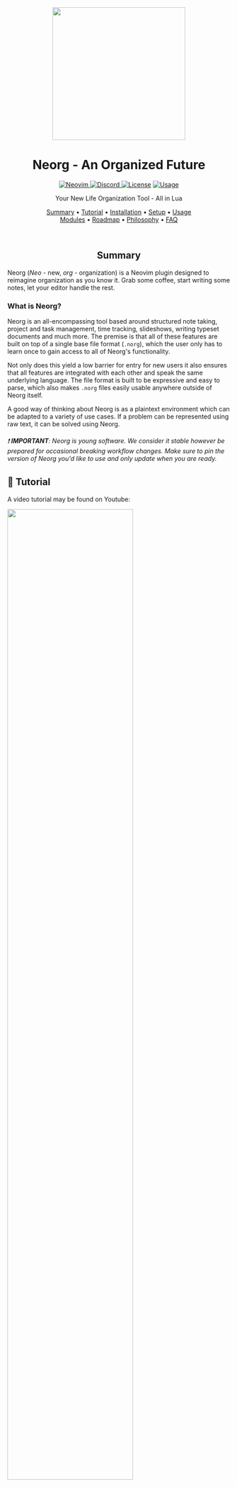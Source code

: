 <div align="center">

<img src="res/neorg.svg" width=300>

# Neorg - An Organized Future

<a href="https://neovim.io"> ![Neovim](https://img.shields.io/badge/Neovim%200.8+-brightgreen?style=for-the-badge) </a>
<a href="https://discord.gg/T6EgTAX7ht"> ![Discord](https://img.shields.io/badge/discord-join-7289da?style=for-the-badge&logo=discord) </a>
<a href="/LICENSE"> ![License](https://img.shields.io/badge/license-GPL%20v3-brightgreen?style=for-the-badge)</a>
<a href="https://dotfyle.com/plugins/nvim-neorg/neorg"> ![Usage](https://dotfyle.com/plugins/nvim-neorg/neorg/shield?style=for-the-badge) </a>

Your New Life Organization Tool - All in Lua

[Summary](#summary)
•
[Tutorial](#-tutorial)
•
[Installation](#-installationquickstart)
•
[Setup](#-setup)
•
[Usage](#-usage)
<br>
[Modules](#-modules)
•
[Roadmap](/ROADMAP.md)
•
[Philosophy](#-philosophy)
•
[FAQ](#-faq)

</div>

<div align="center">

<br>

## Summary

</div>

Neorg (_Neo_ - new, _org_ - organization) is a Neovim plugin designed to reimagine organization as you know it.
Grab some coffee, start writing some notes, let your editor handle the rest.

### What is Neorg?

Neorg is an all-encompassing tool based around structured note taking, project and task management, time
tracking, slideshows, writing typeset documents and much more. The premise is that all of these features are
built on top of a single base file format (`.norg`), which the user only has to learn once to gain access to
all of Neorg's functionality.

Not only does this yield a low barrier for entry for new users it also ensures that all features are integrated with each
other and speak the same underlying language. The file format is built to be expressive and easy to parse,
which also makes `.norg` files easily usable anywhere outside of Neorg itself.

A good way of thinking about Neorg is as a plaintext environment which can be adapted to a variety of use cases.
If a problem can be represented using raw text, it can be solved using Neorg.

###### :exclamation: **IMPORTANT**: Neorg is young software. We consider it stable however be prepared for occasional breaking workflow changes. Make sure to pin the version of Neorg you'd like to use and only update when you are ready.

## 🌟 Tutorial

A video tutorial may be found on Youtube:

<div>

<a href="https://www.youtube.com/watch?v=NnmRVY22Lq8&list=PLx2ksyallYzVI8CN1JMXhEf62j2AijeDa&index=1">
 <img src="https://img.youtube.com/vi/NnmRVY22Lq8/0.jpg" style="width:75%;">
</a>

</div>

## 📦 Installation

Neorg's setup process is slightly more complex than average, so we encourage you to be patient :)

### `rocks.nvim`

The recommended installation method is via [rocks.nvim](https://github.com/nvim-neorocks/rocks.nvim).

<details open>
<summary>Installation snippet.</summary>

- Run `:Rocks install rocks-config.nvim` (if you don't have it already!).
- Run `:Rocks install neorg`.
- Add the following to your config's `lua/plugins/neorg.lua`:
  ```lua
  require("neorg").setup({
      load = {
          ["core.defaults"] = {},
      }
  })
  ```

</details>

### `lazy.nvim`

In order to install Neorg via `lazy.nvim`, you must take a few extra steps - this is because `luarocks` is a critical compontent for Neorg to function.
See [this issue](https://github.com/folke/lazy.nvim/issues/37) for more information.

<details>
<summary>Click for installation snippet.</summary>

- Ensure you have `camspiers/luarocks` installed:
  ```lua
  { "camspiers/luarocks", version = "*" }
  ```
- Add Neorg to the plugin list:
  ```lua
  {
      "nvim-neorg/neorg",
      dependencies = { "luarocks" },
      config = function()
          require("neorg").setup({
              load = {
                  ["core.defaults"] = {},
              },
          })
      end,
  }
  ```

  </details>

> [!NOTE]
> Neorg will attempt to execute a build step where it will install itself via luarocks.
> During this build step it will check for the existence of all of the required dependencies.

### Other Plugin Managers

Because of the complexities of `luarocks` we are choosing not to supported other plugin managers for the time
being. It is actively on our TODO list, however!

## 📚 Further Learning

After you have installed Neorg, we recommend you head over to either the Youtube tutorial series or to the [wiki](https://github.com/nvim-neorg/neorg/wiki)!

## Credits

Massive shoutouts go to all the contributors actively working on the project together to form a fantastic
integrated workflow:

- [mrossinek](https://github.com/mrossinek) - for basically being my second brain when it comes to developing new features
  and adding new syntax elements
- [danymat](https://github.com/danymat) - for creating the excellent foundations for the up and coming GTD system

And an extra thank you to:

- [Binx](https://github.com/dvchoudh) - for making that gorgeous logo for free!
- [bandithedoge](https://github.com/bandithedoge) - for converting the PNG version of the logo into SVG form

## Support

Love what I do? Want to see more get done faster? Want to support future projects? Any sort of support is always
heartwarming and fuels the urge to keep going :heart:. You can show support here:

- [Buy me a coffee!](https://buymeacoffee.com/vhyrro)
- [Support me via Github Sponsors](https://github.com/sponsors/vhyrro)
- [Support me on Patreon](https://patreon.com/vhyrro)

Immense thank you to all of the sponsors of my work!

<div align="center">

<!-- sponsors --><a href="https://github.com/vsedov"><img src="https://github.com/vsedov.png" width="60px" alt="vsedov" /></a>&nbsp;&nbsp;&nbsp;<a href="https://github.com/bR3iN"><img src="https://github.com/bR3iN.png" width="60px" alt="bR3iN" /></a>&nbsp;&nbsp;&nbsp;<a href="https://github.com/skbolton"><img src="https://github.com/skbolton.png" width="60px" alt="skbolton" /></a>&nbsp;&nbsp;&nbsp;<a href="https://github.com/molleweide"><img src="https://github.com/molleweide.png" width="60px" alt="molleweide" /></a>&nbsp;&nbsp;&nbsp;<a href="https://github.com/theherk"><img src="https://github.com/theherk.png" width="60px" alt="theherk" /></a>&nbsp;&nbsp;&nbsp;<a href="https://github.com/purepani"><img src="https://github.com/purepani.png" width="60px" alt="purepani" /></a>&nbsp;&nbsp;&nbsp;<a href="https://github.com/refaelsh"><img src="https://github.com/refaelsh.png" width="60px" alt="refaelsh" /></a>&nbsp;&nbsp;&nbsp;<a href="https://github.com/tromars"><img src="https://github.com/tromars.png" width="60px" alt="tromars" /></a>&nbsp;&nbsp;&nbsp;<a href="https://github.com/jgregoire"><img src="https://github.com/jgregoire.png" width="60px" alt="jgregoire" /></a>&nbsp;&nbsp;&nbsp;<a href="https://github.com/bottd"><img src="https://github.com/bottd.png" width="60px" alt="bottd" /></a>&nbsp;&nbsp;&nbsp;<a href="https://github.com/coltbo"><img src="https://github.com/coltbo.png" width="60px" alt="coltbo" /></a>&nbsp;&nbsp;&nbsp;<a href="https://github.com/DingDean"><img src="https://github.com/DingDean.png" width="60px" alt="DingDean" /></a>&nbsp;&nbsp;&nbsp;<a href="https://github.com/Ladas552"><img src="https://github.com/Ladas552.png" width="60px" alt="Ladas552" /></a>&nbsp;&nbsp;&nbsp;<!-- sponsors -->

</div>

